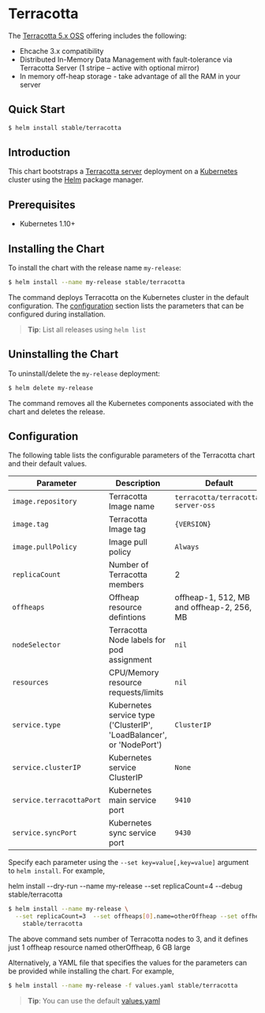 # Terracotta

The [Terracotta 5.x OSS](http://www.terracotta.org/) offering includes the following:

 *  Ehcache 3.x compatibility
 *  Distributed In-Memory Data Management with fault-tolerance via Terracotta Server (1 stripe – active with optional mirror)
 *  In memory off-heap storage - take advantage of all the RAM in your server


## Quick Start

```bash
$ helm install stable/terracotta
```

## Introduction

This chart bootstraps a [Terracotta server](https://github.com/Terracotta-OSS/docker) deployment on a [Kubernetes](http://kubernetes.io) cluster using the [Helm](https://helm.sh) package manager.

## Prerequisites

- Kubernetes 1.10+

## Installing the Chart

To install the chart with the release name `my-release`:

```bash
$ helm install --name my-release stable/terracotta
```

The command deploys Terracotta on the Kubernetes cluster in the default configuration. The [configuration](#configuration) section lists the parameters that can be configured during installation.

> **Tip**: List all releases using `helm list`

## Uninstalling the Chart

To uninstall/delete the `my-release` deployment:

```bash
$ helm delete my-release
```

The command removes all the Kubernetes components associated with the chart and deletes the release.

## Configuration

The following table lists the configurable parameters of the Terracotta chart and their default values.

| Parameter                                  | Description                                                                                                    | Default                                              |
|--------------------------------------------|----------------------------------------------------------------------------------------------------------------|------------------------------------------------------|
| `image.repository`                         | Terracotta Image name                                                                                          | `terracotta/terracotta-server-oss`                   |
| `image.tag`                                | Terracotta Image tag                                                                                           | `{VERSION}`                                          |
| `image.pullPolicy`                         | Image pull policy                                                                                              | `Always`                                             |
| `replicaCount`                             | Number of Terracotta members                                                                                   | 2                                                    |
| `offheaps`                                 | Offheap resource defintions                                                                                    | offheap-1, 512, MB and offheap-2, 256, MB            |
| `nodeSelector`                             | Terracotta Node labels for pod assignment                                                                      | `nil`                                                |
| `resources`                                | CPU/Memory resource requests/limits                                                                            | `nil`                                                |
| `service.type`                             | Kubernetes service type ('ClusterIP', 'LoadBalancer', or 'NodePort')                                           | `ClusterIP`                                          |
| `service.clusterIP`                        | Kubernetes service ClusterIP                                                                                   | `None`                                               |
| `service.terracottaPort`                   | Kubernetes main service port                                                                                   | `9410`                                               |
| `service.syncPort`                         | Kubernetes sync service port                                                                                   | `9430`                                               |

Specify each parameter using the `--set key=value[,key=value]` argument to `helm install`. For example,

helm install --dry-run --name my-release  --set replicaCount=4   --debug stable/terracotta

```bash
$ helm install --name my-release \
  --set replicaCount=3  --set offheaps[0].name=otherOffheap --set offheaps[0].unit=GB --set offheaps[0].size=6 \
    stable/terracotta
```

The above command sets number of Terracotta nodes to 3, and it defines just 1 offheap resource named otherOffheap, 6 GB large

Alternatively, a YAML file that specifies the values for the parameters can be provided while installing the chart. For example,

```bash
$ helm install --name my-release -f values.yaml stable/terracotta
```

> **Tip**: You can use the default [values.yaml](values.yaml)
